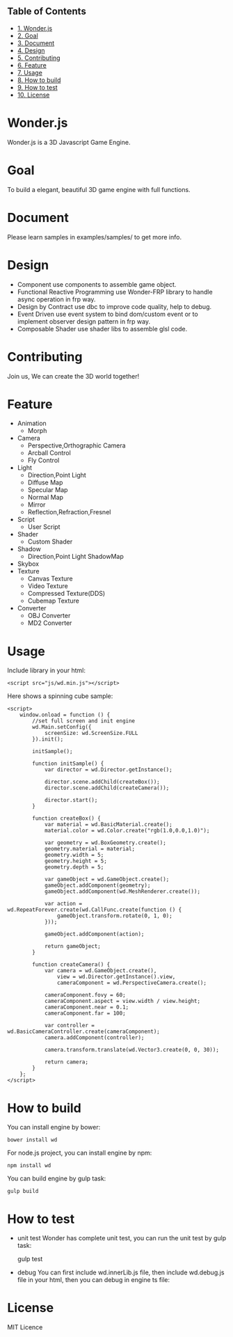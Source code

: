 <div id="table-of-contents">
<h2>Table of Contents</h2>
<div id="text-table-of-contents">
<ul>
<li><a href="#sec-1">1. Wonder.js</a></li>
<li><a href="#sec-2">2. Goal</a></li>
<li><a href="#sec-3">3. Document</a></li>
<li><a href="#sec-4">4. Design</a></li>
<li><a href="#sec-5">5. Contributing</a></li>
<li><a href="#sec-6">6. Feature</a></li>
<li><a href="#sec-7">7. Usage</a></li>
<li><a href="#sec-8">8. How to build</a></li>
<li><a href="#sec-9">9. How to test</a></li>
<li><a href="#sec-10">10. License</a></li>
</ul>
</div>
</div>

# Wonder.js<a id="sec-1" name="sec-1"></a>

Wonder.js is a 3D Javascript Game Engine.

# Goal<a id="sec-2" name="sec-2"></a>

To build a elegant, beautiful 3D game engine with full functions.

# Document<a id="sec-3" name="sec-3"></a>

Please learn samples in examples/samples/ to get more info.

# Design<a id="sec-4" name="sec-4"></a>

-   Component
    use components to assemble game object.
-   Functional Reactive Programming
    use Wonder-FRP library to handle async operation in frp way.
-   Design by Contract
    use dbc to improve code quality, help to debug.
-   Event Driven
    use event system to bind dom/custom event or to implement observer design pattern in frp way.
-   Composable Shader
    use shader libs to assemble glsl code.

# Contributing<a id="sec-5" name="sec-5"></a>

Join us, We can create the 3D world together!

# Feature<a id="sec-6" name="sec-6"></a>

-   Animation
    -   Morph
-   Camera
    -   Perspective,Orthographic Camera
    -   Arcball Control
    -   Fly Control
-   Light
    -   Direction,Point Light
    -   Diffuse Map
    -   Specular Map
    -   Normal Map
    -   Mirror
    -   Reflection,Refraction,Fresnel
-   Script
    -   User Script
-   Shader
    -   Custom Shader
-   Shadow
    -   Direction,Point Light ShadowMap
-   Skybox
-   Texture
    -   Canvas Texture
    -   Video Texture
    -   Compressed Texture(DDS)
    -   Cubemap Texture
-   Converter
    -   OBJ Converter
    -   MD2 Converter

# Usage<a id="sec-7" name="sec-7"></a>

Include library in your html:

    <script src="js/wd.min.js"></script>

Here shows a spinning cube sample:

    <script>
        window.onload = function () {
            //set full screen and init engine
            wd.Main.setConfig({
                screenSize: wd.ScreenSize.FULL
            }).init();
    
            initSample();
    
            function initSample() {
                var director = wd.Director.getInstance();
    
                director.scene.addChild(createBox());
                director.scene.addChild(createCamera());
    
                director.start();
            }
    
            function createBox() {
                var material = wd.BasicMaterial.create();
                material.color = wd.Color.create("rgb(1.0,0.0,1.0)");
    
                var geometry = wd.BoxGeometry.create();
                geometry.material = material;
                geometry.width = 5;
                geometry.height = 5;
                geometry.depth = 5;
    
                var gameObject = wd.GameObject.create();
                gameObject.addComponent(geometry);
                gameObject.addComponent(wd.MeshRenderer.create());
    
                var action = wd.RepeatForever.create(wd.CallFunc.create(function () {
                    gameObject.transform.rotate(0, 1, 0);
                }));
    
                gameObject.addComponent(action);
    
                return gameObject;
            }
    
            function createCamera() {
                var camera = wd.GameObject.create(),
                    view = wd.Director.getInstance().view,
                    cameraComponent = wd.PerspectiveCamera.create();
    
                cameraComponent.fovy = 60;
                cameraComponent.aspect = view.width / view.height;
                cameraComponent.near = 0.1;
                cameraComponent.far = 100;
    
                var controller = wd.BasicCameraController.create(cameraComponent);
                camera.addComponent(controller);
    
                camera.transform.translate(wd.Vector3.create(0, 0, 30));
    
                return camera;
            }
        };
    </script>

# How to build<a id="sec-8" name="sec-8"></a>

You can install engine by bower:

    bower install wd

For node.js project, you can install engine by npm:

    npm install wd

You can build engine by gulp task:

    gulp build

# How to test<a id="sec-9" name="sec-9"></a>

-   unit test
    Wonder has complete unit test, you can run the unit test by gulp task:

    gulp test

-   debug
    You can first include wd.innerLib.js file, then include wd.debug.js file in your html, then you can debug in engine ts
    file:

    <script src="js/wd.innerLib.js"></script>
    <script src="js/wd.debug.js"></script>

# License<a id="sec-10" name="sec-10"></a>

MIT Licence